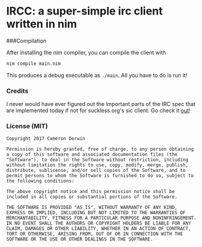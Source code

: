 # IRCC: a super-simple irc client written in nim

###Compilation

After installing the nim compiler, you can compile the client with
```bash
nim compile main.nim
```

This produces a debug executable as `./main`.  All you have to do is run it!


### Credits

I never would have ever figured out the important parts of the IRC spec that are implemented today if not for suckless.org's sic client.  Go check it [out](http://git.suckless.org/sic)!

### License (MIT)

```
Copyright 2017 Cameron Derwin

Permission is hereby granted, free of charge, to any person obtaining a copy of this software and associated documentation files (the "Software"), to deal in the Software without restriction, including without limitation the rights to use, copy, modify, merge, publish, distribute, sublicense, and/or sell copies of the Software, and to permit persons to whom the Software is furnished to do so, subject to the following conditions:

The above copyright notice and this permission notice shall be included in all copies or substantial portions of the Software.

THE SOFTWARE IS PROVIDED "AS IS", WITHOUT WARRANTY OF ANY KIND, EXPRESS OR IMPLIED, INCLUDING BUT NOT LIMITED TO THE WARRANTIES OF MERCHANTABILITY, FITNESS FOR A PARTICULAR PURPOSE AND NONINFRINGEMENT. IN NO EVENT SHALL THE AUTHORS OR COPYRIGHT HOLDERS BE LIABLE FOR ANY CLAIM, DAMAGES OR OTHER LIABILITY, WHETHER IN AN ACTION OF CONTRACT, TORT OR OTHERWISE, ARISING FROM, OUT OF OR IN CONNECTION WITH THE SOFTWARE OR THE USE OR OTHER DEALINGS IN THE SOFTWARE.
```
